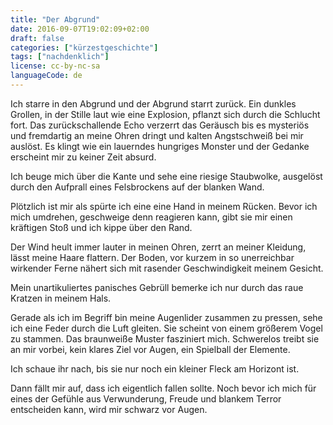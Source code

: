 ```yaml
---
title: "Der Abgrund"
date: 2016-09-07T19:02:09+02:00
draft: false
categories: ["kürzestgeschichte"]
tags: ["nachdenklich"]
license: cc-by-nc-sa
languageCode: de
---
```



Ich starre in den Abgrund und der Abgrund starrt zurück. Ein dunkles Grollen, in der Stille laut wie eine Explosion, pflanzt sich durch die Schlucht fort. Das zurückschallende Echo verzerrt das Geräusch bis es mysteriös und fremdartig an meine Ohren dringt und kalten Angstschweiß bei mir auslöst. Es klingt wie ein lauerndes hungriges Monster und der Gedanke erscheint mir zu keiner Zeit absurd.

Ich beuge mich über die Kante und sehe eine riesige Staubwolke, ausgelöst durch den Aufprall eines Felsbrockens auf der blanken Wand.

Plötzlich ist mir als spürte ich eine eine Hand in meinem Rücken. Bevor ich mich umdrehen, geschweige denn reagieren kann, gibt sie mir einen kräftigen Stoß und ich kippe über den Rand.

Der Wind heult immer lauter in meinen Ohren, zerrt an meiner Kleidung, lässt meine Haare flattern. Der Boden, vor kurzem in so unerreichbar wirkender Ferne nähert sich mit rasender Geschwindigkeit meinem Gesicht.

Mein unartikuliertes panisches Gebrüll bemerke ich nur durch das raue Kratzen in meinem Hals.

Gerade als ich im Begriff bin meine Augenlider zusammen zu pressen, sehe ich eine Feder durch die Luft gleiten. Sie scheint von einem größerem Vogel zu stammen. Das braunweiße Muster fasziniert mich. Schwerelos treibt sie an mir vorbei, kein klares Ziel vor Augen, ein Spielball der Elemente.

Ich schaue ihr nach, bis sie nur noch ein kleiner Fleck am Horizont ist.

Dann fällt mir auf, dass ich eigentlich fallen sollte. Noch bevor ich mich für eines der Gefühle aus Verwunderung, Freude und blankem Terror entscheiden kann, wird mir schwarz vor Augen.

